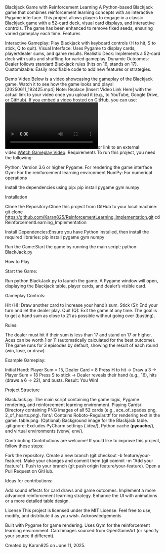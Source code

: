 Blackjack Game with Reinforcement Learning
A Python-based Blackjack game that combines reinforcement learning concepts with an interactive Pygame interface. This project allows players to engage in a classic Blackjack game with a 52-card deck, visual card displays, and interactive controls. The game has been enhanced to remove fixed seeds, ensuring varied gameplay each time.
Features

Interactive Gameplay: Play Blackjack with keyboard controls (H to hit, S to stick, Q to quit).
Visual Interface: Uses Pygame to display cards, player/dealer sums, and game results.
Realistic Deck: Implements a 52-card deck with suits and shuffling for varied gameplay.
Dynamic Outcomes: Dealer follows standard Blackjack rules (hits on 16, stands on 17).
Customizable: Easily modifiable code to add new features or strategies.

Demo Video
Below is a video showcasing the gameplay of the Blackjack game. Watch it to see how the game looks and plays!
[20250611_192425.mp4]
Note: Replace [Insert Video Link Here] with the actual link to your video once you upload it (e.g., to YouTube, Google Drive, or GitHub). If you embed a video hosted on GitHub, you can use:![Gameplay Video](path/to/video.mp4)or link to an external video:[Watch Gameplay Video](https://youtube.com/your-video-link).
Requirements
To run this project, you need the following:

Python: Version 3.6 or higher
Pygame: For rendering the game interface
Gym: For the reinforcement learning environment
NumPy: For numerical operations

Install the dependencies using pip:
pip install pygame gym numpy

Installation

Clone the Repository:Clone this project from GitHub to your local machine:
git clone https://github.com/Karan825/ReinforcementLearning_Implementation.git
cd ReinforcementLearning_Implementation


Install Dependencies:Ensure you have Python installed, then install the required libraries:
pip install pygame gym numpy


Run the Game:Start the game by running the main script:
python BlackJack.py



How to Play

Start the Game:

Run python BlackJack.py to launch the game.
A Pygame window will open, displaying the Blackjack table, player cards, and dealer’s visible card.


Gameplay Controls:

Hit (H): Draw another card to increase your hand’s sum.
Stick (S): End your turn and let the dealer play.
Quit (Q): Exit the game at any time.
The goal is to get a hand sum as close to 21 as possible without going over (busting).


Rules:

The dealer must hit if their sum is less than 17 and stand on 17 or higher.
Aces can be worth 1 or 11 (automatically calculated for the best outcome).
The game runs for 3 episodes by default, showing the result of each round (win, lose, or draw).


Example Gameplay:

Initial Hand: Player Sum = 15, Dealer Card = 8
Press H to hit → Draw a 3 → Player Sum = 18
Press S to stick → Dealer reveals their hand (e.g., 16), hits (draws a 6 → 22), and busts.
Result: You Win!



Project Structure

BlackJack.py: The main script containing the game logic, Pygame rendering, and reinforcement learning environment.
Playing Cards/: Directory containing PNG images of all 52 cards (e.g., ace_of_spades.png, 2_of_hearts.png).
font/: Contains Roboto-Regular.ttf for rendering text in the game.
table.png: (Optional) Background image for the Blackjack table.
.gitignore: Excludes PyCharm settings (.idea/), Python cache (__pycache__/), and virtual environments (venv/, env/).

Contributing
Contributions are welcome! If you’d like to improve this project, follow these steps:

Fork the repository.
Create a new branch (git checkout -b feature/your-feature).
Make your changes and commit them (git commit -m "Add your feature").
Push to your branch (git push origin feature/your-feature).
Open a Pull Request on GitHub.

Ideas for contributions:

Add sound effects for card draws and game outcomes.
Implement a more advanced reinforcement learning strategy.
Enhance the UI with animations or a more detailed table design.

License
This project is licensed under the MIT License. Feel free to use, modify, and distribute it as you wish.
Acknowledgements

Built with Pygame for game rendering.
Uses Gym for the reinforcement learning environment.
Card images sourced from OpenGameArt (or specify your source if different).


Created by Karan825 on June 11, 2025.
